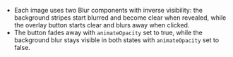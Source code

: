 - Each image uses two Blur components with inverse visibility: the background stripes start blurred and become clear when revealed, while the overlay button starts clear and blurs away when clicked.
- The button fades away with `animateOpacity` set to true, while the background blur stays visible in both states with `animateOpacity` set to false.
